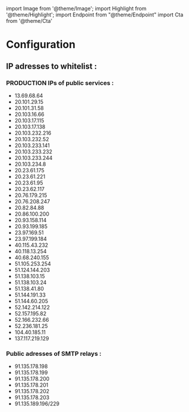 import Image from '@theme/Image';
import Highlight from '@theme/Highlight';
import Endpoint from "@theme/Endpoint"
import Cta from '@theme/Cta'

# Configuration

## IP adresses to whitelist : 

### PRODUCTION IPs of public services : 
- 13.69.68.64  
- 20.101.29.15  
- 20.101.31.58  
- 20.103.16.66  
- 20.103.17.115  
- 20.103.17.138  
- 20.103.232.216  
- 20.103.232.52  
- 20.103.233.141  
- 20.103.233.232  
- 20.103.233.244  
- 20.103.234.8  
- 20.23.61.175
- 20.23.61.221
- 20.23.61.95
- 20.23.62.117
- 20.76.179.215
- 20.76.208.247
- 20.82.84.88
- 20.86.100.200
- 20.93.158.114
- 20.93.199.185
- 23.97.169.51
- 23.97.199.184
- 40.115.43.232
- 40.118.13.254
- 40.68.240.155
- 51.105.253.254
- 51.124.144.203
- 51.138.103.15
- 51.138.103.24
- 51.138.41.80
- 51.144.191.33
- 51.144.60.205
- 52.142.214.122
- 52.157.195.82
- 52.166.232.66
- 52.236.181.25
- 104.40.185.11
- 137.117.219.129

### Public adresses of SMTP relays :
- 91.135.178.198
- 91.135.178.199
- 91.135.178.200
- 91.135.178.201
- 91.135.178.202
- 91.135.178.203
- 91.135.189.196/229




